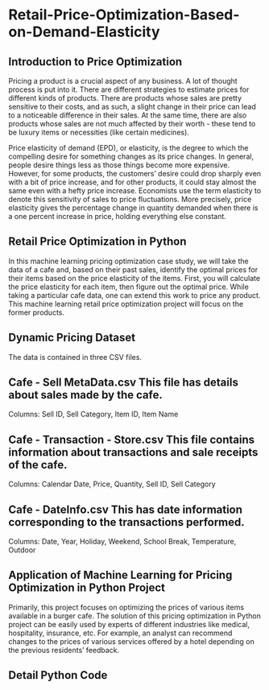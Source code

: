 # Retail-Price-Optimization-Based-on-Demand-Elasticity

## Introduction to Price Optimization

Pricing a product is a crucial aspect of any business. A lot of thought process is put into it. There are different strategies to estimate prices for different kinds of products. There are products whose sales are pretty sensitive to their costs, and as such, a slight change in their price can lead to a noticeable difference in their sales. At the same time, there are also products whose sales are not much affected by their worth - these tend to be luxury items or necessities (like certain medicines). 

Price elasticity of demand (EPD), or elasticity, is the degree to which the compelling desire for something changes as its price changes. In general, people desire things less as those things become more expensive. However, for some products, the customers’ desire could drop sharply even with a bit of price increase, and for other products, it could stay almost the same even with a hefty price increase. Economists use the term elasticity to denote this sensitivity of sales to price fluctuations. More precisely, price elasticity gives the percentage change in quantity demanded when there is a one percent increase in price, holding everything else constant.

## Retail Price Optimization in Python
In this machine learning pricing optimization case study, we will take the data of a cafe and, based on their past sales, identify the optimal prices for their items based on the price elasticity of the items. First, you will calculate the price elasticity for each item, then figure out the optimal price. While taking a particular cafe data, one can extend this work to price any product. This machine learning retail price optimization project will focus on the former products.

## Dynamic Pricing Dataset
The data is contained in three CSV files.

## Cafe - Sell MetaData.csv This file has details about sales made by the cafe. 
Columns: Sell ID, Sell Category, Item ID, Item Name

## Cafe - Transaction - Store.csv This file contains information about transactions and sale receipts of the cafe.
Columns: Calendar Date, Price, Quantity, Sell ID, Sell Category

## Cafe - DateInfo.csv This has date information corresponding to the transactions performed.
Columns: Date, Year, Holiday, Weekend, School Break, Temperature, Outdoor

## Application of Machine Learning for Pricing Optimization in Python Project
Primarily, this project focuses on optimizing the prices of various items available in a burger cafe. The solution of this pricing optimization in Python project can be easily used by experts of different industries like medical, hospitality, insurance, etc. For example, an analyst can recommend changes to the prices of various services offered by a hotel depending on the previous residents’ feedback.

## Detail Python Code
